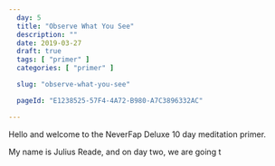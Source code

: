 ```yaml
---
  day: 5
  title: "Observe What You See"
  description: ""
  date: 2019-03-27
  draft: true
  tags: [ "primer" ]
  categories: [ "primer" ]

  slug: "observe-what-you-see"

  pageId: "E1238525-57F4-4A72-B980-A7C3896332AC"

---
```


Hello and welcome to the NeverFap Deluxe 10 day meditation primer.

My name is Julius Reade, and on day two, we are going t
